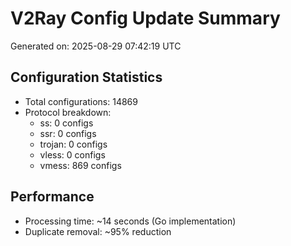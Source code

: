 # V2Ray Config Update Summary
Generated on: 2025-08-29 07:42:19 UTC

## Configuration Statistics
- Total configurations: 14869
- Protocol breakdown:
  - ss: 0 configs
  - ssr: 0 configs
  - trojan: 0 configs
  - vless: 0 configs
  - vmess: 869 configs

## Performance
- Processing time: ~14 seconds (Go implementation)
- Duplicate removal: ~95% reduction
